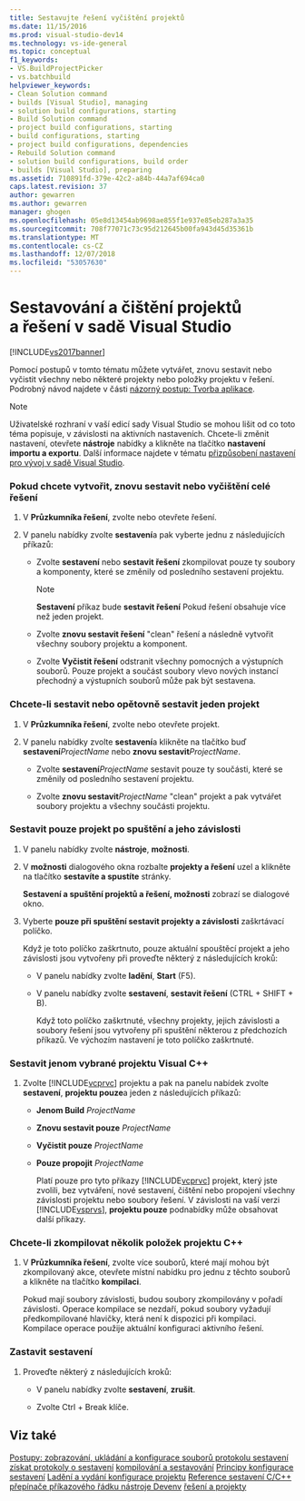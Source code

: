 ```yaml
---
title: Sestavujte řešení vyčištění projektů
ms.date: 11/15/2016
ms.prod: visual-studio-dev14
ms.technology: vs-ide-general
ms.topic: conceptual
f1_keywords:
- VS.BuildProjectPicker
- vs.batchbuild
helpviewer_keywords:
- Clean Solution command
- builds [Visual Studio], managing
- solution build configurations, starting
- Build Solution command
- project build configurations, starting
- build configurations, starting
- project build configurations, dependencies
- Rebuild Solution command
- solution build configurations, build order
- builds [Visual Studio], preparing
ms.assetid: 710891fd-379e-42c2-a84b-44a7af694ca0
caps.latest.revision: 37
author: gewarren
ms.author: gewarren
manager: ghogen
ms.openlocfilehash: 05e8d13454ab9698ae855f1e937e85eb287a3a35
ms.sourcegitcommit: 708f77071c73c95d212645b00fa943d45d35361b
ms.translationtype: MT
ms.contentlocale: cs-CZ
ms.lasthandoff: 12/07/2018
ms.locfileid: "53057630"
---
```

# <a name="building-and-cleaning-projects-and-solutions-in-visual-studio"></a>Sestavování a čištění projektů a řešení v sadě Visual Studio
[!INCLUDE[vs2017banner](../includes/vs2017banner.md)]

Pomocí postupů v tomto tématu můžete vytvářet, znovu sestavit nebo vyčistit všechny nebo některé projekty nebo položky projektu v řešení. Podrobný návod najdete v části [názorný postup: Tvorba aplikace](../ide/walkthrough-building-an-application.md).

> [!NOTE]
>  Uživatelské rozhraní v vaší edicí sady Visual Studio se mohou lišit od co toto téma popisuje, v závislosti na aktivních nastaveních. Chcete-li změnit nastavení, otevřete **nástroje** nabídky a klikněte na tlačítko **nastavení importu a exportu**. Další informace najdete v tématu [přizpůsobení nastavení pro vývoj v sadě Visual Studio](http://msdn.microsoft.com/en-us/22c4debb-4e31-47a8-8f19-16f328d7dcd3).

### <a name="to-build-rebuild-or-clean-an-entire-solution"></a>Pokud chcete vytvořit, znovu sestavit nebo vyčištění celé řešení

1.  V **Průzkumníka řešení**, zvolte nebo otevřete řešení.

2.  V panelu nabídky zvolte **sestavení**a pak vyberte jednu z následujících příkazů:

    -   Zvolte **sestavení** nebo **sestavit řešení** zkompilovat pouze ty soubory a komponenty, které se změnily od posledního sestavení projektu.

        > [!NOTE]
        >  **Sestavení** příkaz bude **sestavit řešení** Pokud řešení obsahuje více než jeden projekt.

    -   Zvolte **znovu sestavit řešení** "clean" řešení a následně vytvořit všechny soubory projektu a komponent.

    -   Zvolte **Vyčistit řešení** odstranit všechny pomocných a výstupních souborů. Pouze projekt a součást soubory vlevo nových instancí přechodný a výstupních souborů může pak být sestavena.

### <a name="to-build-or-rebuild-a-single-project"></a>Chcete-li sestavit nebo opětovně sestavit jeden projekt

1.  V **Průzkumníka řešení**, zvolte nebo otevřete projekt.

2.  V panelu nabídky zvolte **sestavení**a klikněte na tlačítko buď **sestavení**_ProjectName_ nebo **znovu sestavit**_ProjectName_.

    -   Zvolte **sestavení**_ProjectName_ sestavit pouze ty součásti, které se změnily od posledního sestavení projektu.

    -   Zvolte **znovu sestavit**_ProjectName_ "clean" projekt a pak vytvářet soubory projektu a všechny součásti projektu.

### <a name="to-build-only-the-startup-project-and-its-dependencies"></a>Sestavit pouze projekt po spuštění a jeho závislosti

1. V panelu nabídky zvolte **nástroje**, **možnosti**.

2. V **možnosti** dialogového okna rozbalte **projekty a řešení** uzel a klikněte na tlačítko **sestavíte a spustíte** stránky.

    **Sestavení a spuštění projektů a řešení, možnosti** zobrazí se dialogové okno.

3. Vyberte **pouze při spuštění sestavit projekty a závislosti** zaškrtávací políčko.

    Když je toto políčko zaškrtnuto, pouze aktuální spouštěcí projekt a jeho závislosti jsou vytvořeny při proveďte některý z následujících kroků:

   - V panelu nabídky zvolte **ladění**, **Start** (F5).

   - V panelu nabídky zvolte **sestavení**, **sestavit řešení** (CTRL + SHIFT + B).

     Když toto políčko zaškrtnuté, všechny projekty, jejich závislosti a soubory řešení jsou vytvořeny při spuštění některou z předchozích příkazů. Ve výchozím nastavení je toto políčko zaškrtnuté.

### <a name="to-build-only-the-selected-visual-c-project"></a>Sestavit jenom vybrané projektu Visual C++

1. Zvolte [!INCLUDE[vcprvc](../includes/vcprvc-md.md)] projektu a pak na panelu nabídek zvolte **sestavení**, **projektu pouze**a jeden z následujících příkazů:

   - **Jenom Build** *ProjectName*

   - **Znovu sestavit pouze** *ProjectName*

   - **Vyčistit pouze** *ProjectName*

   - **Pouze propojit** *ProjectName*

     Platí pouze pro tyto příkazy [!INCLUDE[vcprvc](../includes/vcprvc-md.md)] projekt, který jste zvolili, bez vytváření, nové sestavení, čištění nebo propojení všechny závislosti projektu nebo soubory řešení. V závislosti na vaší verzi [!INCLUDE[vsprvs](../includes/vsprvs-md.md)], **projektu pouze** podnabídky může obsahovat další příkazy.

### <a name="to-compile-multiple-c-project-items"></a>Chcete-li zkompilovat několik položek projektu C++

1.  V **Průzkumníka řešení**, zvolte více souborů, které mají mohou být zkompilovaný akce, otevřete místní nabídku pro jednu z těchto souborů a klikněte na tlačítko **kompilaci**.

     Pokud mají soubory závislosti, budou soubory zkompilovány v pořadí závislosti. Operace kompilace se nezdaří, pokud soubory vyžadují předkompilované hlavičky, která není k dispozici při kompilaci. Kompilace operace použije aktuální konfiguraci aktivního řešení.

### <a name="to-stop-a-build"></a>Zastavit sestavení

1.  Proveďte některý z následujících kroků:

    -   V panelu nabídky zvolte **sestavení**, **zrušit**.

    -   Zvolte Ctrl + Break klíče.

## <a name="see-also"></a>Viz také
 [Postupy: zobrazování, ukládání a konfigurace souborů protokolu sestavení](../ide/how-to-view-save-and-configure-build-log-files.md) [získat protokoly o sestavení](../msbuild/obtaining-build-logs-with-msbuild.md) [kompilování a sestavování](../ide/compiling-and-building-in-visual-studio.md) [Principy konfigurace sestavení](../ide/understanding-build-configurations.md) [ Ladění a vydání konfigurace projektu](http://msdn.microsoft.com/en-us/0440b300-0614-4511-901a-105b771b236e) [Reference sestavení C/C++](http://msdn.microsoft.com/library/100b4ccf-572c-4d1f-970c-fa0bc0cc0d2d) [přepínače příkazového řádku nástroje Devenv](../ide/reference/devenv-command-line-switches.md) [řešení a projekty](../ide/solutions-and-projects-in-visual-studio.md)
